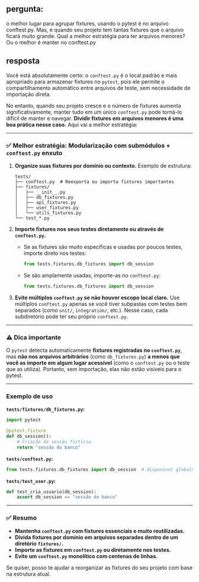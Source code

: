 ## pergunta:
o melhor lugar para agrupar fixtures, usando o pytest é no arquivo conftest.py. Mas, e quando seu projeto tem tantas fixtures que o arquivo ficará muito grande. Qual a melhor estratégia para ter arquivos menores? Ou o melhor é manter no conftest.py


## resposta
Você está absolutamente certo: o `conftest.py` é o local padrão e mais apropriado para armazenar fixtures no `pytest`, pois ele permite o compartilhamento automático entre arquivos de teste, sem necessidade de importação direta.

No entanto, quando seu projeto cresce e o número de fixtures aumenta significativamente, manter tudo em um único `conftest.py` pode torná-lo difícil de manter e navegar. **Dividir fixtures em arquivos menores é uma boa prática nesse caso.** Aqui vai a melhor estratégia:

---

### ✅ **Melhor estratégia: Modularização com submódulos + `conftest.py` enxuto**

1. **Organize suas fixtures por domínio ou contexto.**
   Exemplo de estrutura:

   ```
   tests/
   ├── conftest.py  # Reexporta ou importa fixtures importantes
   ├── fixtures/
   │   ├── __init__.py
   │   ├── db_fixtures.py
   │   ├── api_fixtures.py
   │   ├── user_fixtures.py
   │   └── utils_fixtures.py
   └── test_*.py
   ```

2. **Importe fixtures nos seus testes diretamente ou através de `conftest.py`.**

   * Se as fixtures são muito específicas e usadas por poucos testes, importe direto nos testes:

     ```python
     from tests.fixtures.db_fixtures import db_session
     ```
   * Se são amplamente usadas, importe-as no `conftest.py`:

     ```python
     from tests.fixtures.db_fixtures import db_session
     ```

3. **Evite múltiplos `conftest.py` se não houver escopo local claro.**
   Use múltiplos `conftest.py` apenas se você tiver subpastas com testes bem separados (como `unit/`, `integration/`, etc.). Nesse caso, cada subdiretório pode ter seu próprio `conftest.py`.

---

### ⚠️ Dica importante

O `pytest` detecta automaticamente **fixtures registradas no `conftest.py`**, mas **não nos arquivos arbitrários** (como `db_fixtures.py`) **a menos que você as importe em algum lugar acessível** (como o `conftest.py` ou o teste que as utiliza). Portanto, sem importação, elas não estão visíveis para o pytest.

---

### Exemplo de uso

**`tests/fixtures/db_fixtures.py`:**

```python
import pytest

@pytest.fixture
def db_session():
    # Criação da sessão fictícia
    return "sessão do banco"
```

**`tests/conftest.py`:**

```python
from tests.fixtures.db_fixtures import db_session  # disponível globalmente
```

**`tests/test_user.py`:**

```python
def test_cria_usuario(db_session):
    assert db_session == "sessão do banco"
```

---

### ✅ Resumo

* **Mantenha `conftest.py` com fixtures essenciais e muito reutilizadas.**
* **Divida fixtures por domínio em arquivos separados dentro de um diretório `fixtures/`.**
* **Importe as fixtures em `conftest.py` ou diretamente nos testes.**
* **Evite um `conftest.py` monolítico com centenas de linhas.**

Se quiser, posso te ajudar a reorganizar as fixtures do seu projeto com base na estrutura atual.
